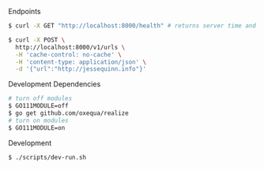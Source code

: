 Endpoints

```bash
$ curl -X GET "http://localhost:8000/health" # returns server time and 200 responseCode

$ curl -X POST \
  http://localhost:8000/v1/urls \
  -H 'cache-control: no-cache' \
  -H 'content-type: application/json' \
  -d '{"url":"http://jessequinn.info"}'

```




Development Dependencies

```bash
# turn off modules
$ GO111MODULE=off
$ go get github.com/oxequa/realize
# turn on modules
$ GO111MODULE=on
```


Development

```bash
$ ./scripts/dev-run.sh
```
